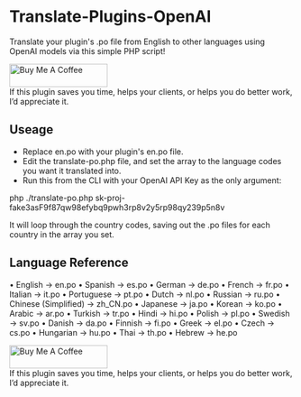 # Translate-Plugins-OpenAI
Translate your plugin's .po file from English to other languages using OpenAI models via this simple PHP script!

<p/>
<a href="https://www.buymeacoffee.com/robwpdev" target="_blank"><img src="https://cdn.buymeacoffee.com/buttons/default-orange.png" alt="Buy Me A Coffee" height="41" width="174"></a><br>
If this plugin saves you time, helps your clients, or helps you do better work, I’d appreciate it.
</p>

## Useage

- Replace en.po with your plugin's en.po file.
- Edit the translate-po.php file, and set the array to the language codes you want it translated into.
- Run this from the CLI with your OpenAI API Key as the only argument:

php ./translate-po.php sk-proj-fake3asF9f87qw98efybq9pwh3rp8v2y5rp98qy239p5n8v

It will loop through the country codes, saving out the .po files for each country in the array you set.

## Language Reference

• English → en.po • Spanish → es.po • German → de.po • French → fr.po • Italian → it.po • Portuguese → pt.po • Dutch → nl.po • Russian → ru.po • Chinese (Simplified) → zh_CN.po • Japanese → ja.po • Korean → ko.po • Arabic → ar.po • Turkish → tr.po • Hindi → hi.po • Polish → pl.po • Swedish → sv.po • Danish → da.po • Finnish → fi.po • Greek → el.po • Czech → cs.po • Hungarian → hu.po • Thai → th.po • Hebrew → he.po

<p/>
<a href="https://www.buymeacoffee.com/robwpdev" target="_blank"><img src="https://cdn.buymeacoffee.com/buttons/default-orange.png" alt="Buy Me A Coffee" height="41" width="174"></a><br>
If this plugin saves you time, helps your clients, or helps you do better work, I’d appreciate it.
</p>
